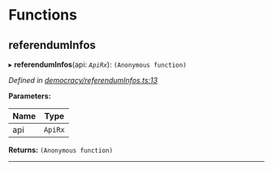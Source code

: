 

# Functions

<a id="referenduminfos"></a>

##  referendumInfos

▸ **referendumInfos**(api: *`ApiRx`*): `(Anonymous function)`

*Defined in [democracy/referendumInfos.ts:13](https://github.com/polkadot-js/api/blob/54eada5/packages/api-derive/src/democracy/referendumInfos.ts#L13)*

**Parameters:**

| Name | Type |
| ------ | ------ |
| api | `ApiRx` |

**Returns:** `(Anonymous function)`

___

